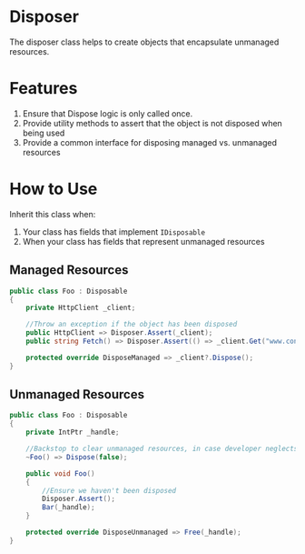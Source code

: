 ﻿# Disposer

The disposer class helps to create objects that encapsulate unmanaged resources.

# Features
1. Ensure that Dispose logic is only called once.
2. Provide utility methods to assert that the object is not disposed when being used
3. Provide a common interface for disposing managed vs. unmanaged resources

# How to Use 

Inherit this class when:

1. Your class has fields that implement `IDisposable`
2. When your class has fields that represent unmanaged resources

## Managed Resources

```csharp
public class Foo : Disposable
{
    private HttpClient _client;

    //Throw an exception if the object has been disposed
    public HttpClient => Disposer.Assert(_client);
    public string Fetch() => Disposer.Assert(() => _client.Get("www.contoso.com"));

    protected override DisposeManaged => _client?.Dispose();
}
```


## Unmanaged Resources

```csharp
public class Foo : Disposable
{
    private IntPtr _handle;

    //Backstop to clear unmanaged resources, in case developer neglects to call Dispose
    ~Foo() => Dispose(false);

    public void Foo()
    {
        //Ensure we haven't been disposed
        Disposer.Assert();
        Bar(_handle);
    }

    protected override DisposeUnmanaged => Free(_handle);
}
```
